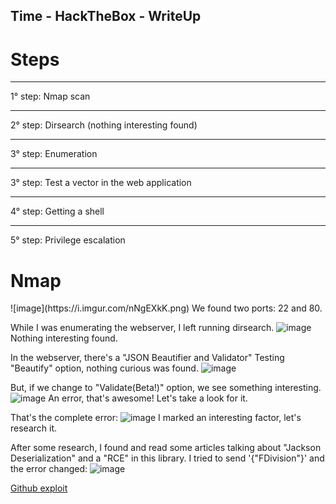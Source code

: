 <script src="https://www.hackthebox.eu/badge/36120"></script>

<h2>Time - HackTheBox - WriteUp</h2>


<h1>Steps</h1>

<hr>1° step: Nmap scan</hr>
<hr>2° step: Dirsearch (nothing interesting found)</hr>
<hr>3° step: Enumeration</hr>
<hr>3° step: Test a vector in the web application</hr>
<hr>4° step: Getting a shell</hr>
<hr>5° step: Privilege escalation</hr>


<h1>Nmap</h1>
![image](https://i.imgur.com/nNgEXkK.png)
We found two ports: 22 and 80.

While I was enumerating the webserver, I left running dirsearch.
![image](https://imgur.com/iFMN0Fv.png)
Nothing interesting found.


In the webserver, there's a "JSON Beautifier and Validator"
Testing "Beautify" option, nothing curious was found.
![image](https://imgur.com/oXxi1e0.png)

But, if we change to "Validate(Beta!)" option, we see something interesting.
![image](https://imgur.com/Ya1EBHq.png)
An error, that's awesome! Let's take a look for it.

That's the complete error:
![image](https://imgur.com/nGsqPqX.png)
I marked an interesting factor, let's research it.


After some research, I found and read some articles talking about "Jackson Deserialization" and a "RCE" in this library.
I tried to send '{"FDivision"}' and the error changed:
![image](https://imgur.com/TMCdfOe.png)

[Github exploit](https://github.com/jas502n/CVE-2019-12384)
